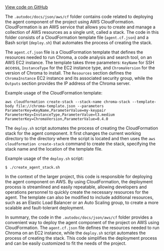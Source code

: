 [View code on GitHub](/.autodoc/docs/json/aws/cf)

The `.autodoc/docs/json/aws/cf` folder contains code related to deploying the agent component of the project using AWS CloudFormation. CloudFormation is an AWS service that allows you to create and manage a collection of AWS resources as a single unit, called a stack. The code in this folder consists of a CloudFormation template file (`agent.cf.json`) and a Bash script (`deploy.sh`) that automates the process of creating the stack.

The `agent.cf.json` file is a CloudFormation template that defines the resources needed to run Chroma, a code analysis and search tool, on an AWS EC2 instance. The template takes three parameters: `KeyName` for SSH access, `InstanceType` for the EC2 instance type, and `ChromaVersion` for the version of Chroma to install. The `Resources` section defines the `ChromaInstance` EC2 instance and its associated security group, while the `Outputs` section provides the IP address of the Chroma server.

Example usage of the CloudFormation template:

```
aws cloudformation create-stack --stack-name chroma-stack --template-body file://chroma-template.json --parameters ParameterKey=KeyName,ParameterValue=my-keypair ParameterKey=InstanceType,ParameterValue=t3.medium ParameterKey=ChromaVersion,ParameterValue=0.4.0
```

The `deploy.sh` script automates the process of creating the CloudFormation stack for the agent component. It first changes the current working directory to the directory where the script is located and then uses the `aws cloudformation create-stack` command to create the stack, specifying the stack name and the location of the template file.

Example usage of the `deploy.sh` script:

```
$ ./create_agent_stack.sh
```

In the context of the larger project, this code is responsible for deploying the agent component on AWS. By using CloudFormation, the deployment process is streamlined and easily repeatable, allowing developers and operations personnel to quickly create the necessary resources for the agent. The template can also be modified to include additional resources, such as an Elastic Load Balancer or an Auto Scaling group, to create a more scalable and fault-tolerant deployment.

In summary, the code in the `.autodoc/docs/json/aws/cf` folder provides a convenient way to deploy the agent component of the project on AWS using CloudFormation. The `agent.cf.json` file defines the resources needed to run Chroma on an EC2 instance, while the `deploy.sh` script automates the process of creating the stack. This code simplifies the deployment process and can be easily customized to fit the needs of the project.
